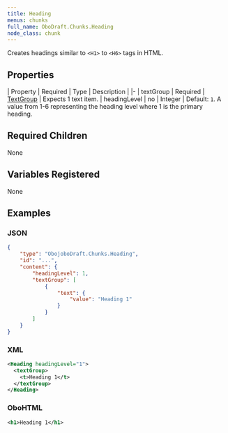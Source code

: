 ```yaml
---
title: Heading
menus: chunks
full_name: OboDraft.Chunks.Heading
node_class: chunk
---
```

Creates headings similar to `<H1>` to `<H6>` tags in HTML.

## Properties

| Property | Required | Type | Description |
|-
| textGroup | Required | [TextGroup](content_textgroup.md) | Expects 1 text item.
| headingLevel | no | Integer | Default: `1`. A value from 1-6 representing the heading level where 1 is the primary heading.

## Required Children

None

## Variables Registered

None

## Examples

### JSON

```json
{
	"type": "ObojoboDraft.Chunks.Heading",
	"id": "...",
	"content": {
		"headingLevel": 1,
		"textGroup": [
			{
				"text": {
					"value": "Heading 1"
				}
			}
		]
	}
}
```

### XML

```xml
<Heading headingLevel="1">
  <textGroup>
    <t>Heading 1</t>
  </textGroup>
</Heading>
```

### OboHTML

```xml
<h1>Heading 1</h1>
```
